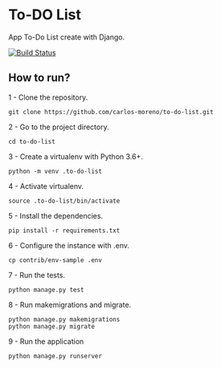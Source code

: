 # To-DO List
App To-Do List create with Django.

[![Build Status](https://travis-ci.org/carlos-moreno/to-do-list.svg?branch=master)](https://travis-ci.org/carlos-moreno/to-do-list)

## How to run?

1 - Clone the repository.
``` console
git clone https://github.com/carlos-moreno/to-do-list.git
```
2 - Go to the project directory.
``` console
cd to-do-list
```
3 - Create a virtualenv with Python 3.6+.
``` console
python -m venv .to-do-list
```
4 - Activate virtualenv.
``` console
source .to-do-list/bin/activate
```
5 - Install the dependencies.
``` console
pip install -r requirements.txt
```
6 - Configure the instance with .env.
``` console
cp contrib/env-sample .env
```
7 - Run the tests.
``` console
python manage.py test
```
8 - Run makemigrations and migrate.
``` console
python manage.py makemigrations
python manage.py migrate
```
9 - Run the application
``` console
python manage.py runserver
```
